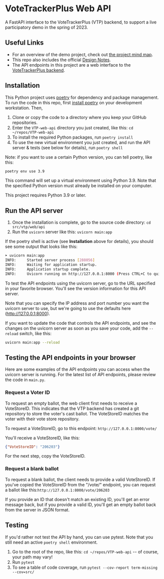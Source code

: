 # VoteTrackerPlus Web API

A FastAPI interface to the VoteTrackerPlus (VTP) backend, to support a live participatory demo in the spring of 2023.

## Useful Links

- For an overview of the demo project, check out [the project mind map](https://www.mindmeister.com/map/2534840002?t=2nMk3h9Uha).
- This repo also includes the official [Design Notes](docs/DesignNotes.md).
- The API endpoints in this project are a web interface to the [VoteTrackerPlus backend](https://github.com/TrustTheVote-Project/VoteTrackerPlus).

## Installation

This Python project uses [poetry](https://python-poetry.org/) for dependency and package management. To run the code in this repo, first [install poetry](https://python-poetry.org/docs/#installation) on your development workstation. Then,

1. Clone or copy the code to a directory where you keep your GitHub repositories.
2. Enter the `VTP-web-api` directory you just created, like this: `cd ~/repos/VTP-web-api`
3. To install the required Python packages, run `poetry install`
4. To use the new virtual environment you just created, and run the API server & tests (see below for details), run `poetry shell`

Note: if you want to use a certain Python version, you can tell poetry, like this:

```bash
poetry env use 3.9
```

This command will set up a virtual environment using Python 3.9. Note that the specified Python version must already be installed on your computer.

This project requires Python 3.9 or later.

## Run the API server

1. Once the installation is complete, go to the source code directory: `cd src/vtp/web/api`
2. Run the `uvicorn` server like this: `uvicorn main:app`

If the poetry shell is active (see **Installation** above for details), you should see some output that looks like this:

```bash
➤ uvicorn main:app
INFO:     Started server process [288056]
INFO:     Waiting for application startup.
INFO:     Application startup complete.
INFO:     Uvicorn running on http://127.0.0.1:8000 (Press CTRL+C to quit)
```

To test the API endpoints using the uvicorn server, go to the URL specified in your favorite browser. You'll see the version information for this API server.

Note that you can specify the IP address and port number you want the uvicorn server to use, but we're going to use the defaults here (<http://127.0.0.1:8000>).

If you want to update the code that controls the API endpoints, and see the changes on the uvicorn server as soon as you save your code, add the `--reload` switch, like this:

```bash
uvicorn main:app --reload
```

## Testing the API endpoints in your browser

Here are some examples of the API endpoints you can access when the uvicorn server is running. For the latest list of API endpoints, please review the code in `main.py`.

### Request a Voter ID

To request an empty ballot, the web client first needs to receive a VoteStoreID. This indicates that the VTP backend has created a git repository to store the voter's cast ballot. The VoteStoreID matches the voter with their vote store repository.

To request a VoteStoreID, go to this endpoint: `http://127.0.0.1:8000/vote/`

You'll receive a VoteStoreID, like this:

```json
{"VoteStoreID": "206203"}
```

For the next step, copy the VoteStoreID.

### Request a blank ballot

To request a blank ballot, the client needs to provide a valid VoteStoreID. If you've copied the VoteStoreID from the "/vote/" endpoint, you can request a ballot like this:`http://127.0.0.1:8000/vote/206203`

If you provide an ID that doesn't match an existing ID, you'll get an error message back, but if you provide a valid ID, you'll get an empty ballot back from the server in JSON format.

## Testing

If you'd rather not test the API by hand, you can use pytest. Note that you still need an active `poetry shell` environment.

1. Go to the root of the repo, like this: `cd ~/repos/VTP-web-api` -- of course, your path may vary!
2. Run `pytest`
3. To see a table of code coverage, run `pytest --cov-report term-missing --cov=src/`
